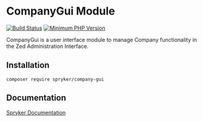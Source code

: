 # CompanyGui Module
[![Build Status](https://travis-ci.org/spryker/company-gui.svg)](https://travis-ci.org/spryker/company-gui)
[![Minimum PHP Version](https://img.shields.io/badge/php-%3E%3D%207.3-8892BF.svg)](https://php.net/)

CompanyGui is a user interface module to manage Company functionality in the Zed Administration Interface.

## Installation

```
composer require spryker/company-gui
```

## Documentation

[Spryker Documentation](https://academy.spryker.com/developing_with_spryker/module_guide/modules.html)
